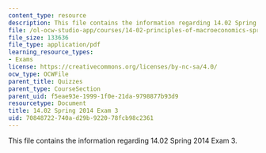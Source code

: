 ```yaml
---
content_type: resource
description: This file contains the information regarding 14.02 Spring 2014 Exam 3.
file: /ol-ocw-studio-app/courses/14-02-principles-of-macroeconomics-spring-2014/70848722740ad29b922078fcb98c2361_MIT14_02S14_Exam3_S12.pdf
file_size: 133636
file_type: application/pdf
learning_resource_types:
- Exams
license: https://creativecommons.org/licenses/by-nc-sa/4.0/
ocw_type: OCWFile
parent_title: Quizzes
parent_type: CourseSection
parent_uid: f5eae93e-1999-1f0e-21da-9798877b93d9
resourcetype: Document
title: 14.02 Spring 2014 Exam 3
uid: 70848722-740a-d29b-9220-78fcb98c2361
---
```

This file contains the information regarding 14.02 Spring 2014 Exam 3.